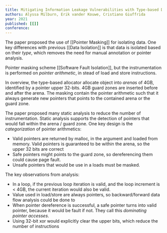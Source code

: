 ```yaml
---
title: Mitigating Information Leakage Vulnerabilities with Type-based Data Isolation
authors: Alyssa Milburn, Erik vander Kouwe, Cristiano Giuffrida
year: 2021
published: [[]]
conference: 
---
```


The paper proposed the use of [[Pointer Masking]] for isolating data. One  key differences with previous [[Data Isolation]] is that data is   isolated based on their *type*, which removes the need for manual annotation or pointer analysis.


Pointer masking scheme [[Software Fault Isolation]], but the instrumentation is performed on *pointer arithmetic*, in stead of load and store instructions.

In overview, the type-based allocator allocate object into *arenas* 
of 4GB, identified by a pointer upper 32-bits. 4GB guard zones are inserted before and after the arena. The masking contain the pointer arithmetic such that it always generate new pointers that points to the contained arena or the guard zone.


The paper proposed many static analysis to reduce the number of instrumentation. Static analysis supports the detection of pointers that would fall within the arena / guard zone.
One key design is the *categorization* of pointer arithmetics:
- Valid pointers are returned by malloc, in the argument and loaded from memory. Valid pointers is guaranteed to be within the arena, so the upper 32 bits are correct
- Safe pointers might points to the guard zone, so dereferencing them could cause page fault.
- Unsafe pointers that would be use in a loads must be masked.

The key observations from analysis:
- In a loop, if the previous loop iteration is valid, and the loop increment is < 4GB, the current iteration would also be valid.
- Value used in load/store are always pointers, so backward/forward data flow analysis could be done to 
- When pointer dereference is successful, a safe pointer turns into valid pointer, because it would be fault if not. They call this *dominating pointer accesses*.
- Using 32-bit xor would explicitly clear the upper bits, which reduce the number of instructions





